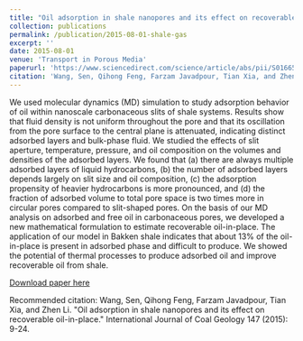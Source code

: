 ```yaml
---
title: "Oil adsorption in shale nanopores and its effect on recoverable oil-in-place"
collection: publications
permalink: /publication/2015-08-01-shale-gas
excerpt: ''
date: 2015-08-01
venue: 'Transport in Porous Media'
paperurl: 'https://www.sciencedirect.com/science/article/abs/pii/S0166516215300057'
citation: 'Wang, Sen, Qihong Feng, Farzam Javadpour, Tian Xia, and Zhen Li. "Oil adsorption in shale nanopores and its effect on recoverable oil-in-place." International Journal of Coal Geology 147 (2015): 9-24.'
---
```

We used molecular dynamics (MD) simulation to study adsorption behavior of oil within nanoscale carbonaceous slits of shale systems. Results show that fluid density is not uniform throughout the pore and that its oscillation from the pore surface to the central plane is attenuated, indicating distinct adsorbed layers and bulk-phase fluid. We studied the effects of slit aperture, temperature, pressure, and oil composition on the volumes and densities of the adsorbed layers. We found that (a) there are always multiple adsorbed layers of liquid hydrocarbons, (b) the number of adsorbed layers depends largely on slit size and oil composition, (c) the adsorption propensity of heavier hydrocarbons is more pronounced, and (d) the fraction of adsorbed volume to total pore space is two times more in circular pores compared to slit-shaped pores. On the basis of our MD analysis on adsorbed and free oil in carbonaceous pores, we developed a new mathematical formulation to estimate recoverable oil-in-place. The application of our model in Bakken shale indicates that about 13% of the oil-in-place is present in adsorbed phase and difficult to produce. We showed the potential of thermal processes to produce adsorbed oil and improve recoverable oil from shale.

[Download paper here](https://www.sciencedirect.com/science/article/abs/pii/S0166516215300057)

Recommended citation: Wang, Sen, Qihong Feng, Farzam Javadpour, Tian Xia, and Zhen Li. "Oil adsorption in shale nanopores and its effect on recoverable oil-in-place." International Journal of Coal Geology 147 (2015): 9-24.